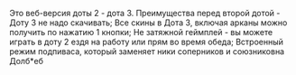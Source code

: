 Это веб-версия доты 2 - дота 3.
Преимущества перед второй дотой - Доту 3 не надо скачивать; Все скины в Дота 3, включая арканы можно получить по нажатию 1 кнопки; Не затяжной геймплей - вы можете играть в доту 2 ездя на работу или прям во время обеда; Встроенный режим подпиваса, который заменяет ники соперников и союзниковна Долб*еб
